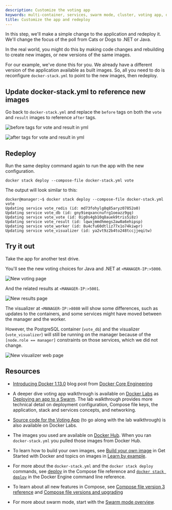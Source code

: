 ```yaml
---
description: Customize the voting app
keywords: multi-container, services, swarm mode, cluster, voting app, docker-stack.yml, docker stack deploy
title: Customize the app and redeploy
---
```



In this step, we'll make a simple change to the application and redeploy it.
We'll change the focus of the poll from Cats or Dogs to .NET or Java.

In the real world, you might do this by making code changes and rebuilding to
create new images, or new versions of the same images.

For our example, we've done this for you. We already have a different version of
the application available as built images. So, all you need to do is reconfigure
`docker-stack.yml` to point to the new images, then redeploy.

## Update docker-stack.yml to reference new images

Go back to `docker-stack.yml` and replace the `before` tags on both the `vote` and `result` images to reference `after` tags.

![before tags for vote and result in yml](images/customize-before.png)

![after tags for vote and result in yml](images/customize-after.png)


## Redeploy

Run the same deploy command again to run the app with the new configuration.

```
docker stack deploy --compose-file docker-stack.yml vote
```

The output will look similar to this:

```
docker@manager:~$ docker stack deploy --compose-file docker-stack.yml vote
Updating service vote_redis (id: md73fohylg8q85aryz07852o0)
Updating service vote_db (id: gny9ieqxancnufrg1oeazz9gq)
Updating service vote_vote (id: 0ig0s4gb10q8auek9tris5i8z)
Updating service vote_result (id: lqwxjmmdhmegs2aw0a6ehipsp)
Updating service vote_worker (id: 8u4cfu60dtliz77x1o74kiwpr)
Updating service vote_visualizer (id: ya2vt9z2b4to248tccjjeqitw)
```

## Try it out

Take the app for another test drive.

You'll see the new voting choices for Java and .NET at `<MANAGER-IP:>5000`.

![New voting page](images/vote-2.png)

And the related results at `<MANAGER-IP:>5001`.

![New results page](images/vote-results-2.png)

The visualizer at  `<MANAGER-IP:>8080` will show some differences, such as
updates to the containers, and some services might have moved between the
manager and the worker.

However, the PostgreSQL container (`vote_db`) and the
visualizer (`vote_visualizer`) will still be running on the manager because of
the `[node.role == manager]` constraints on those services, which we
did not change.

![New visualizer web page](images/visualizer-2.png)

## Resources

* [Introducing Docker 1.13.0](https://blog.docker.com/2017/01/whats-new-in-docker-1-13/) blog post
from [Docker Core Engineering](https://blog.docker.com/author/core_eng/)

* A deeper dive voting app walkthrough is available on
[Docker Labs](https://github.com/docker/labs/) as [Deploying an app to a Swarm](https://github.com/docker/labs/blob/master/beginner/chapters/votingapp.md).
The lab walkthrough provides more technical detail on deployment configuration,
Compose file keys, the application, stack and services concepts, and
networking.

* [Source code for the Voting App](https://github.com/docker/example-voting-app) (to go along with the lab walkthrough) is also available on Docker Labs.

* The images you used are available on [Docker Hub](https://hub.docker.com/). When you ran `docker-stack.yml` you pulled those images from Docker Hub.

* To learn how to build your own images, see
[Build your own image](/engine/getstarted/step_four.md) in Get Started with
Docker and topics on images in [Learn by example](/engine/tutorials/index.md).

* For more about the `docker-stack.yml` and the `docker stack deploy` commands,
see [deploy](/compose/compose-file.md#deploy) in the Compose file reference and
[`docker stack deploy`](/engine/reference/commandline/stack_deploy.md)
in the Docker Engine command line reference.

* To learn about all new features in Compose, see
[Compose file version 3 reference](/compose/compose-file/index.md) and
[Compose file versions and upgrading](/compose/compose-file/compose-versioning.md)

* For more about swarm mode, start with the
[Swarm mode overview](/engine/swarm/index.md).
